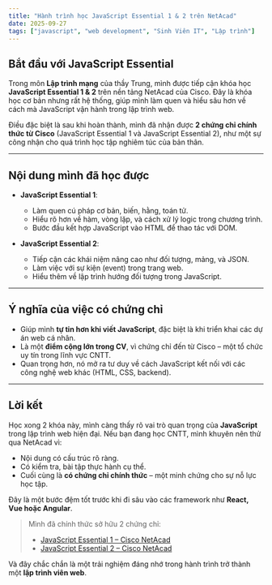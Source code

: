 ```yaml
---
title: "Hành trình học JavaScript Essential 1 & 2 trên NetAcad"
date: 2025-09-27
tags: ["javascript", "web development", "Sinh Viên IT", "Lập trình"] 
---
```


## Bắt đầu với JavaScript Essential

Trong môn **Lập trình mạng** của thầy Trung, mình được tiếp cận khóa học **JavaScript Essential 1 & 2** trên nền tảng NetAcad của Cisco. Đây là khóa học cơ bản nhưng rất hệ thống, giúp mình làm quen và hiểu sâu hơn về cách mà JavaScript vận hành trong lập trình web.

Điều đặc biệt là sau khi hoàn thành, mình đã nhận được **2 chứng chỉ chính thức từ Cisco** (JavaScript Essential 1 và JavaScript Essential 2), như một sự công nhận cho quá trình học tập nghiêm túc của bản thân.

---

## Nội dung mình đã học được

- **JavaScript Essential 1**: 
  - Làm quen cú pháp cơ bản, biến, hằng, toán tử.  
  - Hiểu rõ hơn về hàm, vòng lặp, và cách xử lý logic trong chương trình.  
  - Bước đầu kết hợp JavaScript vào HTML để thao tác với DOM.  

- **JavaScript Essential 2**:  
  - Tiếp cận các khái niệm nâng cao như đối tượng, mảng, và JSON.  
  - Làm việc với sự kiện (event) trong trang web.  
  - Hiểu thêm về lập trình hướng đối tượng trong JavaScript.  

---

## Ý nghĩa của việc có chứng chỉ

- Giúp mình **tự tin hơn khi viết JavaScript**, đặc biệt là khi triển khai các dự án web cá nhân.  
- Là một **điểm cộng lớn trong CV**, vì chứng chỉ đến từ Cisco – một tổ chức uy tín trong lĩnh vực CNTT.  
- Quan trọng hơn, nó mở ra tư duy về cách JavaScript kết nối với các công nghệ web khác (HTML, CSS, backend).  

---

## Lời kết

Học xong 2 khóa này, mình càng thấy rõ vai trò quan trọng của **JavaScript** trong lập trình web hiện đại. Nếu bạn đang học CNTT, mình khuyên nên thử qua NetAcad vì:  
- Nội dung có cấu trúc rõ ràng.  
- Có kiểm tra, bài tập thực hành cụ thể.  
- Cuối cùng là **có chứng chỉ chính thức** – một minh chứng cho sự nỗ lực học tập.  

Đây là một bước đệm tốt trước khi đi sâu vào các framework như **React, Vue hoặc Angular**.  

> Mình đã chính thức sở hữu 2 chứng chỉ:  
> - [JavaScript Essential 1 – Cisco NetAcad](/MyPortfolio/files/JSEssential1_Certificate.pdf)  
> - [JavaScript Essential 2 – Cisco NetAcad](/MyPortfolio/files/JSEssential2_Ceritificate.pdf)  

Và đây chắc chắn là một trải nghiệm đáng nhớ trong hành trình trở thành một **lập trình viên web**.